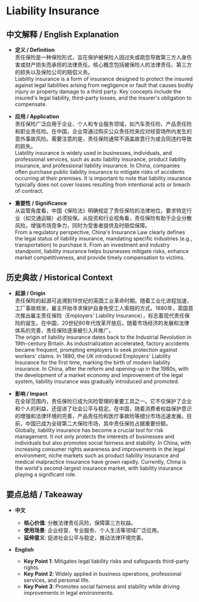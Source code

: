 # Liability Insurance

## 中文解释 / English Explanation

* **定义 / Definition**  
  责任保险是一种保险形式，旨在保护被保险人因过失或疏忽导致第三方人身伤害或财产损失而承担的法律责任。核心概念包括被保险人的法律责任、第三方的损失以及保险公司的赔偿义务。  
  Liability insurance is a form of insurance designed to protect the insured against legal liabilities arising from negligence or fault that causes bodily injury or property damage to a third party. Key concepts include the insured's legal liability, third-party losses, and the insurer's obligation to compensate.

* **应用 / Application**  
  责任保险广泛应用于企业、个人和专业服务领域，如汽车责任险、产品责任险和职业责任险。在中国，企业常通过购买公众责任险来应对经营场所内发生的意外事故风险。需要注意的是，责任保险通常不涵盖故意行为或合同违约导致的损失。  
  Liability insurance is widely used in businesses, individuals, and professional services, such as auto liability insurance, product liability insurance, and professional liability insurance. In China, companies often purchase public liability insurance to mitigate risks of accidents occurring at their premises. It is important to note that liability insurance typically does not cover losses resulting from intentional acts or breach of contract.

* **重要性 / Significance**  
  从监管角度看，中国《保险法》明确规定了责任保险的法律地位，要求特定行业（如交通运输）必须投保。从投资和行业视角看，责任保险有助于企业分散风险，增强市场竞争力，同时为受害者提供及时赔偿保障。  
  From a regulatory perspective, China's Insurance Law clearly defines the legal status of liability insurance, mandating specific industries (e.g., transportation) to purchase it. From an investment and industry standpoint, liability insurance helps businesses mitigate risks, enhance market competitiveness, and provide timely compensation to victims.

## 历史典故 / Historical Context

* **起源 / Origin**  
  责任保险的起源可追溯到19世纪的英国工业革命时期。随着工业化进程加速，工厂事故频发，雇主开始寻求保护自身免受工人索赔的方式。1880年，英国首次推出雇主责任保险（Employers' Liability Insurance），标志着现代责任保险的诞生。在中国，20世纪80年代改革开放后，随着市场经济的发展和法律体系的完善，责任保险逐渐被引入并推广。  
  The origin of liability insurance dates back to the Industrial Revolution in 19th-century Britain. As industrialization accelerated, factory accidents became frequent, prompting employers to seek protection against workers' claims. In 1880, the UK introduced Employers' Liability Insurance for the first time, marking the birth of modern liability insurance. In China, after the reform and opening-up in the 1980s, with the development of a market economy and improvement of the legal system, liability insurance was gradually introduced and promoted.

* **影响 / Impact**  
  在全球范围内，责任保险已成为风险管理的重要工具之一。它不仅保护了企业和个人的利益，还促进了社会公平与稳定。在中国，随着消费者权益保护意识的增强和法律环境的完善，产品责任险和医疗事故险等细分市场迅速发展。目前，中国已成为全球第二大保险市场，其中责任保险占据重要份额。  
  Globally, liability insurance has become a crucial tool for risk management. It not only protects the interests of businesses and individuals but also promotes social fairness and stability. In China, with increasing consumer rights awareness and improvements in the legal environment, niche markets such as product liability insurance and medical malpractice insurance have grown rapidly. Currently, China is the world's second-largest insurance market, with liability insurance playing a significant role.

## 要点总结 / Takeaway

* **中文**  
  - **核心价值**: 分散法律责任风险，保障第三方权益。  
  - **使用场景**: 企业经营、专业服务、个人生活等领域广泛应用。  
  - **延伸意义**: 促进社会公平与稳定，推动法律环境完善。

* **English**  
  - **Key Point 1**: Mitigates legal liability risks and safeguards third-party rights.  
  - **Key Point 2**: Widely applied in business operations, professional services, and personal life.  
  - **Key Point 3**: Promotes social fairness and stability while driving improvements in legal environments.
